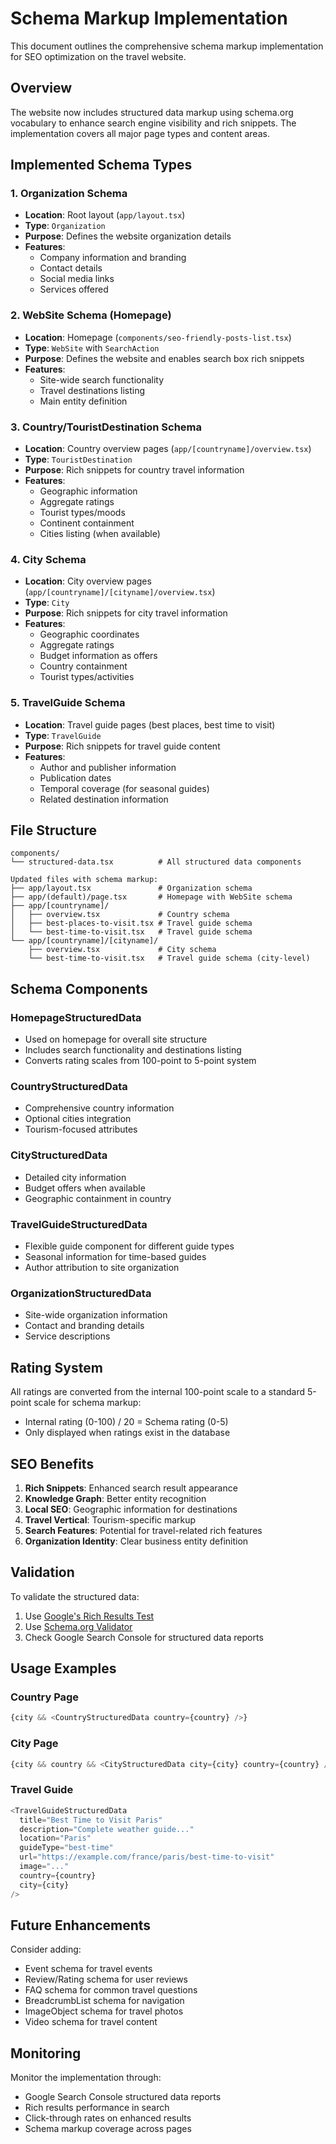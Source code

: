 # Schema Markup Implementation

This document outlines the comprehensive schema markup implementation for SEO optimization on the travel website.

## Overview

The website now includes structured data markup using schema.org vocabulary to enhance search engine visibility and rich snippets. The implementation covers all major page types and content areas.

## Implemented Schema Types

### 1. Organization Schema
- **Location**: Root layout (`app/layout.tsx`)
- **Type**: `Organization`
- **Purpose**: Defines the website organization details
- **Features**:
  - Company information and branding
  - Contact details
  - Social media links
  - Services offered

### 2. WebSite Schema (Homepage)
- **Location**: Homepage (`components/seo-friendly-posts-list.tsx`)
- **Type**: `WebSite` with `SearchAction`
- **Purpose**: Defines the website and enables search box rich snippets
- **Features**:
  - Site-wide search functionality
  - Travel destinations listing
  - Main entity definition

### 3. Country/TouristDestination Schema
- **Location**: Country overview pages (`app/[countryname]/overview.tsx`)
- **Type**: `TouristDestination`
- **Purpose**: Rich snippets for country travel information
- **Features**:
  - Geographic information
  - Aggregate ratings
  - Tourist types/moods
  - Continent containment
  - Cities listing (when available)

### 4. City Schema
- **Location**: City overview pages (`app/[countryname]/[cityname]/overview.tsx`)
- **Type**: `City`
- **Purpose**: Rich snippets for city travel information
- **Features**:
  - Geographic coordinates
  - Aggregate ratings
  - Budget information as offers
  - Country containment
  - Tourist types/activities

### 5. TravelGuide Schema
- **Location**: Travel guide pages (best places, best time to visit)
- **Type**: `TravelGuide`
- **Purpose**: Rich snippets for travel guide content
- **Features**:
  - Author and publisher information
  - Publication dates
  - Temporal coverage (for seasonal guides)
  - Related destination information

## File Structure

```
components/
└── structured-data.tsx          # All structured data components

Updated files with schema markup:
├── app/layout.tsx               # Organization schema
├── app/(default)/page.tsx       # Homepage with WebSite schema
├── app/[countryname]/
│   ├── overview.tsx             # Country schema
│   ├── best-places-to-visit.tsx # Travel guide schema
│   └── best-time-to-visit.tsx   # Travel guide schema
└── app/[countryname]/[cityname]/
    ├── overview.tsx             # City schema
    └── best-time-to-visit.tsx   # Travel guide schema (city-level)
```

## Schema Components

### HomepageStructuredData
- Used on homepage for overall site structure
- Includes search functionality and destinations listing
- Converts rating scales from 100-point to 5-point system

### CountryStructuredData
- Comprehensive country information
- Optional cities integration
- Tourism-focused attributes

### CityStructuredData
- Detailed city information
- Budget offers when available
- Geographic containment in country

### TravelGuideStructuredData
- Flexible guide component for different guide types
- Seasonal information for time-based guides
- Author attribution to site organization

### OrganizationStructuredData
- Site-wide organization information
- Contact and branding details
- Service descriptions

## Rating System

All ratings are converted from the internal 100-point scale to a standard 5-point scale for schema markup:
- Internal rating (0-100) / 20 = Schema rating (0-5)
- Only displayed when ratings exist in the database

## SEO Benefits

1. **Rich Snippets**: Enhanced search result appearance
2. **Knowledge Graph**: Better entity recognition
3. **Local SEO**: Geographic information for destinations
4. **Travel Vertical**: Tourism-specific markup
5. **Search Features**: Potential for travel-related rich features
6. **Organization Identity**: Clear business entity definition

## Validation

To validate the structured data:

1. Use [Google's Rich Results Test](https://search.google.com/test/rich-results)
2. Use [Schema.org Validator](https://validator.schema.org/)
3. Check Google Search Console for structured data reports

## Usage Examples

### Country Page
```typescript
{city && <CountryStructuredData country={country} />}
```

### City Page
```typescript
{city && country && <CityStructuredData city={city} country={country} />}
```

### Travel Guide
```typescript
<TravelGuideStructuredData
  title="Best Time to Visit Paris"
  description="Complete weather guide..."
  location="Paris"
  guideType="best-time"
  url="https://example.com/france/paris/best-time-to-visit"
  image="..."
  country={country}
  city={city}
/>
```

## Future Enhancements

Consider adding:
- Event schema for travel events
- Review/Rating schema for user reviews
- FAQ schema for common travel questions
- BreadcrumbList schema for navigation
- ImageObject schema for travel photos
- Video schema for travel content

## Monitoring

Monitor the implementation through:
- Google Search Console structured data reports
- Rich results performance in search
- Click-through rates on enhanced results
- Schema markup coverage across pages
